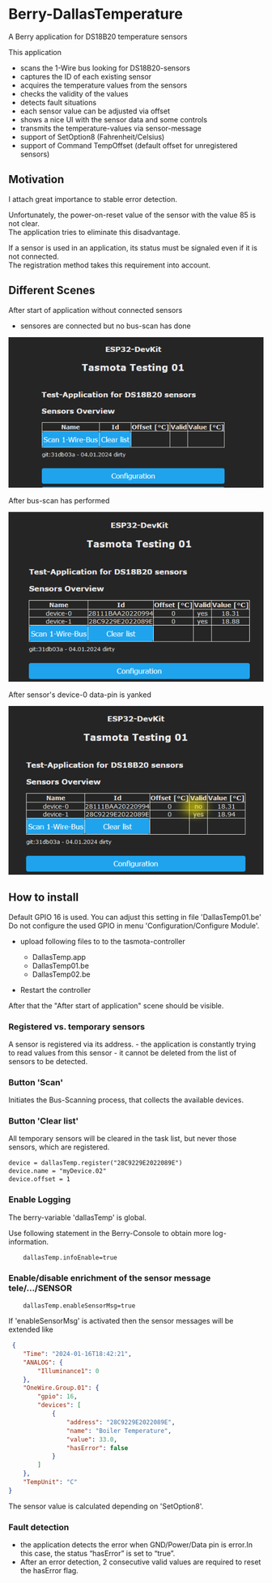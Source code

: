 # Berry-DallasTemperature

A Berry application for DS18B20 temperature sensors

This application

- scans the 1-Wire bus looking for DS18B20-sensors
- captures the ID of each existing sensor
- acquires the temperature values from the sensors
- checks the validity of the values
- detects fault situations
- each sensor value can be adjusted via offset
- shows a nice UI with the sensor data and some controls
- transmits the temperature-values ​​via sensor-message
- support of SetOption8 (Fahrenheit/Celsius)
- support of Command TempOffset (default offset for unregistered sensors)

## Motivation

I attach great importance to stable error detection. 

Unfortunately, the power-on-reset value of the sensor with the value 85 is not clear.</br>
The application tries to eliminate this disadvantage.

If a sensor is used in an application, its status must be signaled even if it is not connected.</br>
The registration method takes this requirement into account.


## Different Scenes

After start of application without connected sensors

- sensores are connected but no bus-scan has done

![Scene-01](images/scene01.png)


After bus-scan has performed

![Scene-02](images/scene02.png)


After sensor's device-0 data-pin is yanked

![Scene-02](images/scene03.png)

## How to install

Default GPIO 16 is used. You can adjust this setting in file 'DallasTemp01.be'
Do not configure the used GPIO in menu 'Configuration/Configure Module'.


- upload following files to to the tasmota-controller
    - DallasTemp.app
    - DallasTemp01.be
    - DallasTemp02.be
  
- Restart the controller

After that the "After start of application" scene should be visible.

### Registered vs. temporary sensors

A sensor is registered via its address.
    - the application is constantly trying to read values ​​from this sensor
    - it cannot be deleted from the list of sensors to be detected.

### Button 'Scan'

Initiates the Bus-Scanning process, that collects the available devices.

### Button 'Clear list'

All temporary sensors will be cleared in the task list, but never those sensors, which are registered.

```be
device = dallasTemp.register("28C9229E2022089E")
device.name = "myDevice.02"
device.offset = 1
```

### Enable Logging

The berry-variable 'dallasTemp' is global.

Use following statement in the Berry-Console to obtain more log-information.

```be
    dallasTemp.infoEnable=true
```

### Enable/disable enrichment of the sensor message tele/.../SENSOR

```be
    dallasTemp.enableSensorMsg=true
```

If 'enableSensorMsg' is activated then the sensor messages will be extended like

```json
 {
	"Time": "2024-01-16T18:42:21",
	"ANALOG": {
		"Illuminance1": 0
	},
	"OneWire.Group.01": {
		"gpio": 16,
		"devices": [
			{
				"address": "28C9229E2022089E",
				"name": "Boiler Temperature",
				"value": 33.0,
				"hasError": false
			}
		]
	},
	"TempUnit": "C"
}     
```

The sensor value is calculated depending on 'SetOption8'.

### Fault detection

- the application detects the error when GND/Power/Data pin is error.In this case, the status “hasError” is set to “true”.
- After an error detection, 2 consecutive valid values ​​are required to reset the hasError flag.